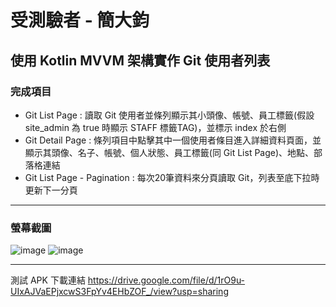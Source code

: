 # 受測驗者 - 簡大鈞


## 使用 Kotlin MVVM 架構實作 Git 使用者列表

### 完成項目
* Git List Page : 讀取 Git 使用者並條列顯示其小頭像、帳號、員工標籤(假設 site_admin 為 true 時顯示 STAFF 標籤TAG)，並標示 index 於右側
* Git Detail Page : 條列項目中點擊其中一個使用者條目進入詳細資料頁面，並顯示其頭像、名子、帳號、個人狀態、員工標籤(同 Git List Page)、地點、部落格連結
* Git List Page - Pagination : 每次20筆資料來分頁讀取 Git，列表至底下拉時更新下一分頁
------
### 螢幕截圖
![image](https://github.com/jt12282575/MiraiHw/blob/master/mirai_hw_screenshots/mirai_screenshot1.PNG)
![image](https://github.com/jt12282575/MiraiHw/blob/master/mirai_hw_screenshots/mirai_screenshot2.PNG)

------
測試 APK 下載連結
https://drive.google.com/file/d/1rO9u-UIxAJVaEPjxcwS3FpYv4EHbZOF_/view?usp=sharing
